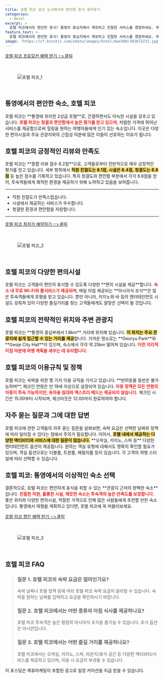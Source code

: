 ```yaml
---
title: 호텔 피코 낯선 도시에서의 편안한 휴식 솔직후기
categories:
  - Hotel
excerpt: >
  호텔 피코에서의 편안한 휴식! 통영의 중심지에서 깨끗하고 친절한 서비스를 경험하세요. 무료 WiFi와 아시아식 조식으로 만족스러운 가성비를 느낄 수 있습니다!
feature_text: >
  호텔 피코에서의 편안한 휴식! 통영의 중심지에서 깨끗하고 친절한 서비스를 경험하세요. 무료 WiFi와 아시아식 조식으로 만족스러운 가성비를 느낄 수 있습니다!
image: 'https://cf.bstatic.com/xdata/images/hotel/max500/382672232.jpg?k=f6bf7efda9407dea74d7c1bb4d72fcf486735877f8b20c273bef7e718ec50c96&o=&hp=1'
---
```


<p><a class="modoo-button" href="https://tinyurl.com/29k954z3" rel="nofollow noopener">호텔 피코 프로모션 혜택 받기 👈 클릭</a></p><br/>
<figure class="image"><img alt="호텔 피코_1" src="https://cf.bstatic.com/xdata/images/hotel/max1024x768/382664778.jpg?k=e5bbd9970cf8766b978dda350f5c4903007640721fa27959302f55308ffb9736&amp;o=&amp;hp=1"/></figure><br/>
<h2 id="호텔피코소개">통영에서의 편안한 숙소, 호텔 피코</h2>
<p>호텔 피코는 **통영에 위치한 2성급 호텔**로, 간결하면서도 아늑한 시설을 갖추고 있습니다. <b><span style="color: #ee2323;">호텔 피코는 청결과 편안함에서 높은 평가를 받고 있으며</span></b>, 저렴한 가격에 뛰어난 서비스를 제공함으로써 힐링을 원하는 여행자들에게 인기 있는 숙소입니다. 이곳은 다양한 편의시설과 주요 관광지와의 근접성 덕분에 많은 이들이 선호하는 이유가 됩니다.</p>
<h2 id="호텔피코리뷰">호텔 피코의 긍정적인 리뷰와 만족도</h2>
<p>호텔 피코는 **종합 리뷰 점수 8.2점**으로, 고객들로부터 전반적으로 매우 긍정적인 평가를 얻고 있습니다. 세부 항목에서 <b><span style="background-color: #ffe066;">직원 친절도는 8.1점, 시설은 8.4점, 청결도는 8.8점</span></b> 등 높은 점수를 기록하고 있습니다. 특히 청결도와 편안함 부분에서 각각 8.8점을 얻어, 투숙객들에게 쾌적한 환경을 제공하기 위해 노력하고 있음을 보여줍니다.</p>
<hr/>
<ul>
<li>직원 친절도가 만족스럽습니다.</li>
<li>시설에서 제공하는 서비스가 우수합니다.</li>
<li>청결한 환경과 편안함을 자랑합니다.</li>
</ul>
<hr/>
<p><a class="modoo-button" href="https://tinyurl.com/29k954z3" rel="nofollow noopener">호텔 피코 최저가 예약하기 👈 클릭</a></p><br/>
<figure class="image"><img alt="호텔 피코_2" src="https://cf.bstatic.com/xdata/images/hotel/max500/382672232.jpg?k=f6bf7efda9407dea74d7c1bb4d72fcf486735877f8b20c273bef7e718ec50c96&amp;o=&amp;hp=1"/></figure><br/>
<h2 id="호텔피코시설">호텔 피코의 다양한 편의시설</h2>
<p>호텔 피코는 고객들이 편안히 휴식할 수 있도록 다양한 **편의 시설을 제공**합니다. <b><span style="color: #ee2323;">숙소 내 무료 Wi-Fi와 룸서비스가 제공되며</span></b>, 매일 아침 제공되는 **아시아식 조식**은 많은 투숙객들에게 호평을 받고 있습니다. 뿐만 아니라, 카지노와 바 등의 엔터테인먼트 시설도 갖춰져 있어 다양한 즐길거리를 찾는 고객들에게도 알맞은 선택이 될 것입니다.</p>
<h2 id="호텔피코위치">호텔 피코의 전략적인 위치와 주변 관광지</h2>
<p>호텔 피코는 **통영의 중심부에서 1.8km** 거리에 위치해 있습니다. <b><span style="background-color: #ffe066;">이 위치는 주요 관광지에 쉽게 접근할 수 있는 거리를 제공</span></b>합니다. 가까운 명소로는 **Georyu Park**와 **Geoje City Hall**이 있으며, 숙소에서 각각 약 25km 떨어져 있습니다. <b><span style="color: #ee2323;">이런 지리적 이점 덕분에 여행 계획을 세우는 데 유리합니다.</span></b></p>
<h2 id="호텔피코이용규칙">호텔 피코의 이용규칙 및 정책</h2>
<p>호텔 피코는 숙박을 위한 몇 가지 이용 규칙을 가지고 있습니다. **반려동물 동반은 불가능하며**, 체크인 연령은 만 19세 이상으로 설정되어 있습니다. <b><span style="color: #ee2323;">아동 정책은 모든 연령의 아동이 투숙 가능하지만, 유아용 침대와 엑스트라 베드는 제공되지 않습니다.</span></b> 체크인 시간은 15:00부터 시작되며, 체크아웃은 12:00까지 완료하여야 합니다.</p>
<h2 id="호텔피코자주묻는질문">자주 묻는 질문과 그에 대한 답변</h2>
<p>호텔 피코에 관한 고객들의 자주 묻는 질문을 살펴보면, 숙박 요금은 선택한 날짜와 정책에 따라 달라질 수 있다는 점에서 주의가 필요합니다. 이어서, <b><span style="background-color: #ffe066;">호텔 내에서 제공하는 다양한 액티비티와 서비스에 대한 질문이 많습니다.</span></b> **오락실, 카지노, 스파 등** 다양한 엔터테인먼트 옵션이 제공됩니다. 원하는 객실 유형에 대해서도 명확히 확인할 필요가 있으며, 객실 옵션으로는 더블룸, 트윈룸, 패밀리룸 등이 있습니다. 각 고객의 여행 스타일에 따라 선택할 수 있습니다.</p>
<h2 id="호텔피코결론">호텔 피코: 통영에서의 이상적인 숙소 선택</h2>
<p>결론적으로, 호텔 피코는 편안하게 휴식을 취할 수 있는 **관광지 근처의 완벽한 숙소**입니다. <b><span style="color: #ee2323;">친절한 직원, 훌륭한 시설, 깨끗한 숙소는 투숙객의 높은 만족도를 보장합니다.</span></b> 좋은 위치와 다양한 편의시설, 적절한 가격으로 인해 많은 사람들에게 추천할 만한 숙소입니다. 통영에서 여행을 계획하고 있다면, 호텔 피코에 꼭 머물러보세요.</p>
<p><a class="modoo-button" href="https://tinyurl.com/29k954z3" rel="nofollow noopener">호텔 피코 할인 혜택 받기 👈 클릭</a></p><br>

<figure class="image"><img src="https://cf.bstatic.com/xdata/images/hotel/max500/382674974.jpg?k=fab21b64b4d411ce472749e6aa6e7446d475793b5cffa1724b1b6f69e196af4b&o=&hp=1" alt="호텔 피코_3"></figure><br>
<h2 id="호텔 피코_FAQ">호텔 피코 FAQ</h2>
<div itemscope="" itemtype="https://schema.org/FAQPage"> 
<blockquote> 
<div itemscope="" itemprop="mainEntity" itemtype="https://schema.org/Question"> 
<h3 id="질문_1" itemprop="name">질문 1. 호텔 피코의 숙박 요금은 얼마인가요?</h3> 
<div itemscope="" itemprop="acceptedAnswer" itemtype="https://schema.org/Answer"> 
<span itemprop="text"> 
<p>숙박 날짜나 호텔 정책 등에 따라 호텔 피코 숙박 요금이 달라질 수 있습니다. 숙박을 원하는 날짜를 입력하고 요금을 확인하시기 바랍니다.</p> 
</span> 
</div> 
</div> 

<div itemscope="" itemprop="mainEntity" itemtype="https://schema.org/Question"> 
<h3 id="질문_2" itemprop="name">질문 2. 호텔 피코에서는 어떤 종류의 아침 식사를 제공하나요?</h3> 
<div itemscope="" itemprop="acceptedAnswer" itemtype="https://schema.org/Answer"> 
<span itemprop="text"> 
<p>호텔 피코 투숙객은 높은 평점의 아시아식 조식을 즐기실 수 있습니다. 조식 옵션은 아시안입니다.</p> 
</span> 
</div> 
</div> 

<div itemscope="" itemprop="mainEntity" itemtype="https://schema.org/Question"> 
<h3 id="질문_3" itemprop="name">질문 3. 호텔 피코에서는 어떤 즐길 거리를 제공하나요?</h3> 
<div itemscope="" itemprop="acceptedAnswer" itemtype="https://schema.org/Answer"> 
<span itemprop="text"> 
<p>호텔 피코에서는 오락실, 카지노, 스파, 라운지/휴식 공간 등 다양한 액티비티/서비스를 제공하고 있으며, 이용 시 요금이 부과될 수 있습니다.</p> 
</span> 
</div> 
</div> 
</blockquote> 
</div><p>이 포스팅은 제휴마케팅이 포함된 광고로 일정 커미션을 지급 받을 수 있습니다.</p>

